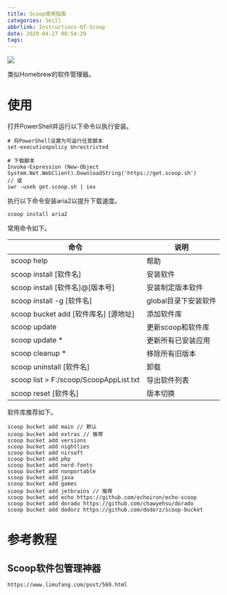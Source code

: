 ```yaml
---
title: Scoop使用指南
categories: Skill
abbrlink: Instructions-Of-Scoop
date: 2020-04-27 08:54:29
tags:
---
```


![](topic.jpg)

类似Homebrew的软件管理器。

<!-- more -->

# 使用

打开PowerShell并运行以下命令以执行安装。

```
# 将PowerShell设置为可运行任意脚本
set-executionpolicy Unrestricted

# 下载脚本
Invoke-Expression (New-Object System.Net.WebClient).DownloadString('https://get.scoop.sh')
// 或
iwr -useb get.scoop.sh | iex
```

执行以下命令安装aria2以提升下载速度。

```
scoop install aria2
```

常用命令如下。

|                  命令                  |         说明         |
|----------------------------------------|----------------------|
| scoop help                             | 帮助                 |
| scoop install [软件名]                 | 安装软件             |
| scoop install [软件名]@[版本号]        | 安装制定版本软件     |
| scoop install -g [软件名]              | global目录下安装软件 |
| scoop bucket add [软件库名] [源地址]   | 添加软件库           |
| scoop update                           | 更新scoop和软件库    |
| scoop update *                         | 更新所有已安装应用   |
| scoop cleanup *                        | 移除所有旧版本       |
| scoop uninstall [软件名]               | 卸载                 |
| scoop list > F:/scoop/ScoopAppList.txt | 导出软件列表         |
| scoop reset [软件名]                   | 版本切换             |

软件库推荐如下。

```
scoop bucket add main // 默认
scoop bucket add extras // 推荐
scoop bucket add versions
scoop bucket add nightlies
scoop bucket add nirsoft
scoop bucket add php
scoop bucket add nerd-fonts
scoop bucket add nonportable
scoop bucket add java
scoop bucket add games
scoop bucket add jetbrains // 推荐
scoop bucket add echo https://github.com/echoiron/echo-scoop
scoop bucket add dorado https://github.com/chawyehsu/dorado
scoop bucket add dodorz https://github.com/dodorz/scoop-bucket
```

# 参考教程

## Scoop软件包管理神器

```
https://www.limufang.com/post/569.html
```


